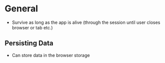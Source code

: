 # General

- Survive as long as the app is alive (through the session until user closes browser or tab etc.)

## Persisting Data

- Can store data in the browser storage
